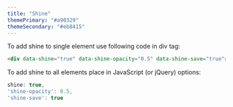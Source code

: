 ```yaml
---
title: "Shine"
themePrimary: "#a90329"
themeSecondary: "#eb8415"
---
```


To add shine to single element use following code in div tag:
```html
<div data-shine="true" data-shine-opacity="0.5" data-shine-save="true">
```

To add shine to all elements place in JavaScript (or jQuery) options:
```js
shine: true,
'shine-opacity': 0.5,
'shine-save': true
```
